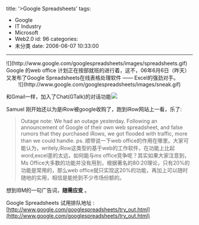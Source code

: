 title: '>Google Spreadsheets'
tags:
  - Google
  - IT Industry
  - Microsoft
  - Web2.0
id: 96
categories:
  - 未分类
date: 2006-06-07 10:33:00
---

><!-- keep me -->
<div style="float: left; margin-right: 10px">![](http://www.google.com/googlespreadsheets/images/spreadsheets.gif)</div>
Google 的web office 计划正在按部就班的进行着，这不，06年6月6日（昨天）又发布了Google Spreadsheets在线表格处理软件 —— Excel的强劲对手。
<div style="text-align: center">![](http://www.google.com/googlespreadsheets/images/sneak.gif)</div>

和Gmail一样，加入了Chat(GTalk)的对话功能![](http://www.google.com/googlespreadsheets/images/tour2.gif)

Samuel 刚开始还以为是iRow被google收购了，跑到iRow网站上一看，乐了:
> Outage note: We had an outage yesterday. Following an announcement of Google of their own web spreadsheet, and false rumors that they purchased iRows, we got flooded with traffic, more than we could handle.
ps. 顺带说一下web office的作用在哪里。大家可能认为，writely,iRow这类型的基于web的工作软件，在功能上比起word,excel差的太远，如何能与ms office竞争呢？其实如果大家注意到，Ms Office大多数的功能并没有用到，根据著名的80:20理论，只有20%的功能是常用的，那么web office就只实现这20%的功能，再加上可以随时随地的实用，相信是能抢到不少市场份额的。

想到IBM的一句广告词，**随需应变** 。

Google Spreadsheets 试用排队地址 :  [http://www.google.com/googlespreadsheets/try_out.html](http://www.google.com/googlespreadsheets/try_out.html)